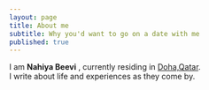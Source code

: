 ```yaml
---
layout: page
title: About me
subtitle: Why you'd want to go on a date with me
published: true
---
```


I am **Nahiya Beevi** , currently residing in [Doha,Qatar](https://en.wikipedia.org/wiki/Doha).   
I write about life and experiences as they come by. 

